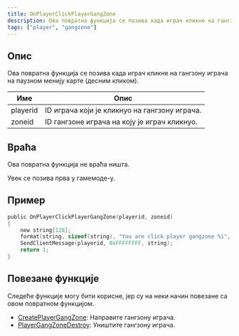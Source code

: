 ```yaml
---
title: OnPlayerClickPlayerGangZone
description: Ова повратна функција се позива када играч кликне на гангзону играча на паузном менију карте (десним кликом).
tags: ["player", "gangzone"]
---
```


<VersionWarn version='omp v1.1.0.2612' />

## Опис

Ова повратна функција се позива када играч кликне на гангзону играча на паузном менију карте (десним кликом).

| Име     | Опис                                                     |
| -------- | ------------------------------------------------------- |
| playerid | ID играча који је кликнуо на гангзону играча.           |
| zoneid   | ID гангзоне играча на коју је играч кликнуо.            |

## Враћа

Ова повратна функција не враћа ништа.

Увек се позива прва у гамемоде-у.

## Пример

```c
public OnPlayerClickPlayerGangZone(playerid, zoneid)
{
    new string[128];
    format(string, sizeof(string), "You are click player gangzone %i", zoneid);
    SendClientMessage(playerid, 0xFFFFFFFF, string);
    return 1;
}
```

## Повезане функције

Следеће функције могу бити корисне, јер су на неки начин повезане са овом повратном функцијом.

- [CreatePlayerGangZone](../functions/CreatePlayerGangZone): Направите гангзону играча.
- [PlayerGangZoneDestroy](../functions/PlayerGangZoneDestroy): Уништите гангзону играча.